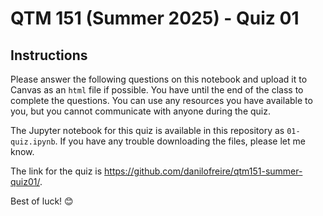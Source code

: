 # QTM 151 (Summer 2025) - Quiz 01

## Instructions

Please answer the following questions on this notebook and upload it to Canvas as an `html` file if possible. You have until the end of the class to complete the questions. You can use any resources you have available to you, but you cannot communicate with anyone during the quiz.

The Jupyter notebook for this quiz is available in this repository as `01-quiz.ipynb`.  If you have any trouble downloading the files, please let me know.

The link for the quiz is <https://github.com/danilofreire/qtm151-summer-quiz01/>.

Best of luck! 😊